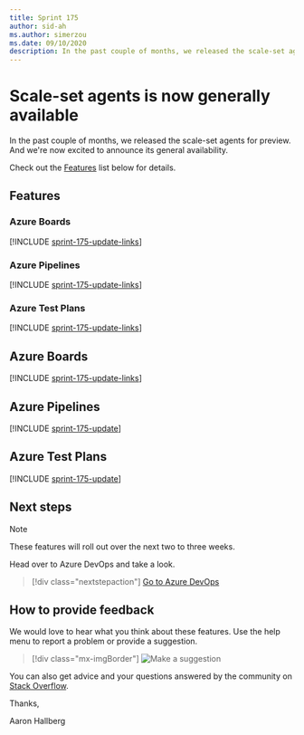 ```yaml
---
title: Sprint 175
author: sid-ah
ms.author: simerzou
ms.date: 09/10/2020
description: In the past couple of months, we released the scale-set agents for preview. And we're now excited to announce its general availability.
---
```



# Scale-set agents is now generally available

In the past couple of months, we released the scale-set agents for preview. And we're now excited to announce its general availability.

Check out the [Features](#features) list below for details.

## Features

### Azure Boards

[!INCLUDE [sprint-175-update-links](includes/boards/sprint-175-update-links.md)]

### Azure Pipelines

[!INCLUDE [sprint-175-update-links](includes/pipelines/sprint-175-update-links.md)]

### Azure Test Plans

[!INCLUDE [sprint-175-update-links](includes/testplans/sprint-175-update-links.md)]

## Azure Boards

[!INCLUDE [sprint-175-update-links](includes/boards/sprint-175-update.md)]

## Azure Pipelines

[!INCLUDE [sprint-175-update](includes/pipelines/sprint-175-update.md)]

## Azure Test Plans

[!INCLUDE [sprint-175-update](includes/testplans/sprint-175-update.md)]

## Next steps

> [!NOTE]
> These features will roll out over the next two to three weeks.

Head over to Azure DevOps and take a look.

> [!div class="nextstepaction"]
> [Go to Azure DevOps](https://go.microsoft.com/fwlink/?LinkId=307137&campaign=o~msft~docs~product-vsts~release-notes)

## How to provide feedback

We would love to hear what you think about these features. Use the help menu to report a problem or provide a suggestion.

> [!div class="mx-imgBorder"]
> ![Make a suggestion](../media/make-a-suggestion.png)

You can also get advice and your questions answered by the community on [Stack Overflow](https://stackoverflow.com/questions/tagged/azure-devops).
  
Thanks,

Aaron Hallberg
